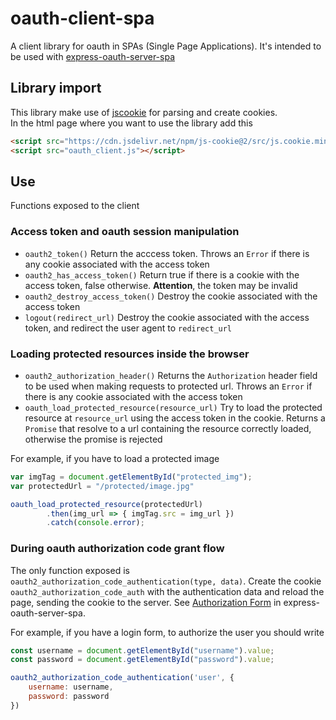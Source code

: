 # oauth-client-spa
A client library for oauth in SPAs (Single Page Applications).
It's intended to be used with [express-oauth-server-spa](https://github.com/luckv/express-oauth-server-spa)

## Library import
This library make use of [jscookie](https://github.com/js-cookie/js-cookie) for parsing and create cookies.<br>
In the html page where you want to use the library add this
```html
<script src="https://cdn.jsdelivr.net/npm/js-cookie@2/src/js.cookie.min.js"></script>
<script src="oauth_client.js"></script>
```
## Use
Functions exposed to the client
### Access token and oauth session manipulation
+ `oauth2_token()` Return the acccess token. Throws an `Error` if there is any cookie associated with the access token
+ `oauth2_has_access_token()` Return true if there is a cookie with the access token, false otherwise. **Attention**, the token may be invalid
+ `oauth2_destroy_access_token()` Destroy the cookie associated with the access token
+ `logout(redirect_url)` Destroy the cookie associated with the access token, and redirect the user agent to `redirect_url`

### Loading protected resources inside the browser
+ `oauth2_authorization_header()` Returns the `Authorization` header field to be used when making requests to protected url. Throws an `Error` if there is any cookie associated with the access token
+ `oauth_load_protected_resource(resource_url)` Try to load the protected resource at `resource_url` using the access token in the cookie. Returns a `Promise` that resolve to a url containing the resource correctly loaded, otherwise the promise is rejected

For example, if you have to load a protected image
```js
var imgTag = document.getElementById("protected_img");
var protectedUrl = "/protected/image.jpg"

oauth_load_protected_resource(protectedUrl)
        .then(img_url => { imgTag.src = img_url })
        .catch(console.error);
```
### During oauth authorization code grant flow
The only function exposed is `oauth2_authorization_code_authentication(type, data)`. Create the cookie `oauth2_authorization_code_auth` with the authentication data and reload the page, sending the cookie to the server. See [Authorization Form](https://github.com/luckv/express-oauth-server-spa/blob/master/README.md#authorization-form) in express-oauth-server-spa.

For example, if you have a login form, to authorize the user you should write
```js
const username = document.getElementById("username").value;
const password = document.getElementById("password").value;

oauth2_authorization_code_authentication('user', {
    username: username,
    password: password
})
```
